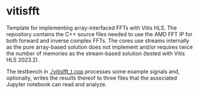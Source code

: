 # vitisfft

Template for implementing array-interfaced FFTs with Vitis HLS. The repository contains the C++ source files needed to use the AMD FFT IP for both forward and inverse complex FFTs. The cores use streams internally as the pure array-based solution does not implement and/or requires twice the number of memories as the stream-based solution (tested with Vitis HLS 2023.2).

The testbench in [./vitisfft_t.cpp](vitisfft_t.cpp) processes some example signals and, optionally, writes the results thereof to three files that the associated Jupyter notebook can read and analyze.
